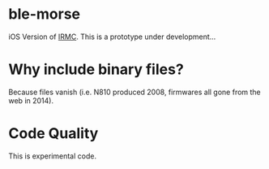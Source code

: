 ble-morse
=========

iOS Version of [IRMC](https://github.com/8cH9azbsFifZ/irmc).
This is a prototype under development...

Why include binary files?
=========================
Because files vanish (i.e. N810 produced 2008, firmwares all gone from the web in 2014).

Code Quality
============
This is experimental code.


